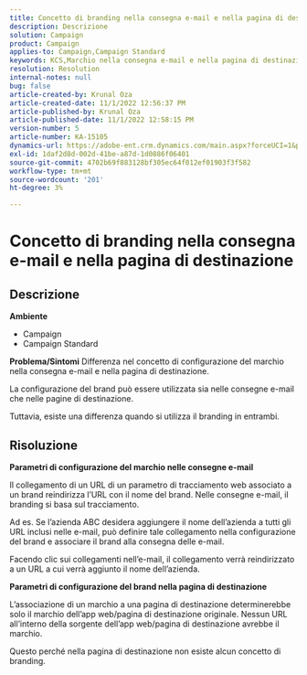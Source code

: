 ```yaml
---
title: Concetto di branding nella consegna e-mail e nella pagina di destinazione
description: Descrizione
solution: Campaign
product: Campaign
applies-to: Campaign,Campaign Standard
keywords: KCS,Marchio nella consegna e-mail e nella pagina di destinazione
resolution: Resolution
internal-notes: null
bug: false
article-created-by: Krunal Oza
article-created-date: 11/1/2022 12:56:37 PM
article-published-by: Krunal Oza
article-published-date: 11/1/2022 12:58:15 PM
version-number: 5
article-number: KA-15105
dynamics-url: https://adobe-ent.crm.dynamics.com/main.aspx?forceUCI=1&pagetype=entityrecord&etn=knowledgearticle&id=6d72049d-e459-ed11-9561-6045bd0067ea
exl-id: 1daf2d8d-002d-41be-a87d-1d0886f06401
source-git-commit: 4702b69f883128bf305ec64f012ef01903f3f582
workflow-type: tm+mt
source-wordcount: '201'
ht-degree: 3%

---
```


# Concetto di branding nella consegna e-mail e nella pagina di destinazione

## Descrizione

<b>Ambiente</b>
- Campaign
- Campaign Standard



<b>Problema/Sintomi</b>
Differenza nel concetto di configurazione del marchio nella consegna e-mail e nella pagina di destinazione.

La configurazione del brand può essere utilizzata sia nelle consegne e-mail che nelle pagine di destinazione.

Tuttavia, esiste una differenza quando si utilizza il branding in entrambi.






## Risoluzione

<b>Parametri di configurazione del marchio nelle consegne e-mail</b>


Il collegamento di un URL di un parametro di tracciamento web associato a un brand reindirizza l’URL con il nome del brand. Nelle consegne e-mail, il branding si basa sul tracciamento.

Ad es. Se l’azienda ABC desidera aggiungere il nome dell’azienda a tutti gli URL inclusi nelle e-mail, può definire tale collegamento nella configurazione del brand e associare il brand alla consegna delle e-mail.

Facendo clic sui collegamenti nell’e-mail, il collegamento verrà reindirizzato a un URL a cui verrà aggiunto il nome dell’azienda.




<b>Parametri di configurazione del brand nella pagina di destinazione</b>


L’associazione di un marchio a una pagina di destinazione determinerebbe solo il marchio dell’app web/pagina di destinazione originale. Nessun URL all’interno della sorgente dell’app web/pagina di destinazione avrebbe il marchio.

Questo perché nella pagina di destinazione non esiste alcun concetto di branding.
